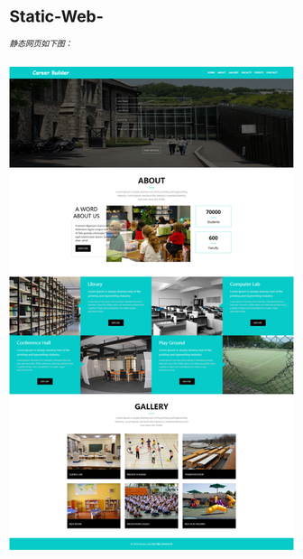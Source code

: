 # Static-Web-


###### 静态网页如下图：
![img](https://github.com/MappleTT/Static-Web-/blob/master/Project/images/完整大图.png)
